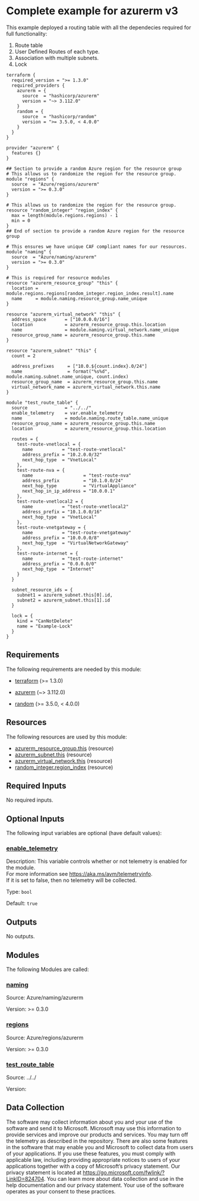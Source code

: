 <!-- BEGIN_TF_DOCS -->
# Complete example for azurerm v3

This example deployed a routing table with all the dependecies required for full functionality:

1. Route table
2. User Defined Routes of each type.
3. Association with multiple subnets.
4. Lock

```hcl
terraform {
  required_version = ">= 1.3.0"
  required_providers {
    azurerm = {
      source  = "hashicorp/azurerm"
      version = "~> 3.112.0"
    }
    random = {
      source  = "hashicorp/random"
      version = ">= 3.5.0, < 4.0.0"
    }
  }
}

provider "azurerm" {
  features {}
}

## Section to provide a random Azure region for the resource group
# This allows us to randomize the region for the resource group.
module "regions" {
  source  = "Azure/regions/azurerm"
  version = ">= 0.3.0"
}

# This allows us to randomize the region for the resource group.
resource "random_integer" "region_index" {
  max = length(module.regions.regions) - 1
  min = 0
}
## End of section to provide a random Azure region for the resource group

# This ensures we have unique CAF compliant names for our resources.
module "naming" {
  source  = "Azure/naming/azurerm"
  version = ">= 0.3.0"
}

# This is required for resource modules
resource "azurerm_resource_group" "this" {
  location = module.regions.regions[random_integer.region_index.result].name
  name     = module.naming.resource_group.name_unique
}

resource "azurerm_virtual_network" "this" {
  address_space       = ["10.0.0.0/16"]
  location            = azurerm_resource_group.this.location
  name                = module.naming.virtual_network.name_unique
  resource_group_name = azurerm_resource_group.this.name
}

resource "azurerm_subnet" "this" {
  count = 2

  address_prefixes     = ["10.0.${count.index}.0/24"]
  name                 = format("%s%d", module.naming.subnet.name_unique, count.index)
  resource_group_name  = azurerm_resource_group.this.name
  virtual_network_name = azurerm_virtual_network.this.name
}

module "test_route_table" {
  source              = "../../"
  enable_telemetry    = var.enable_telemetry
  name                = module.naming.route_table.name_unique
  resource_group_name = azurerm_resource_group.this.name
  location            = azurerm_resource_group.this.location

  routes = {
    test-route-vnetlocal = {
      name           = "test-route-vnetlocal"
      address_prefix = "10.2.0.0/32"
      next_hop_type  = "VnetLocal"
    },
    test-route-nva = {
      name                   = "test-route-nva"
      address_prefix         = "10.1.0.0/24"
      next_hop_type          = "VirtualAppliance"
      next_hop_in_ip_address = "10.0.0.1"
    },
    test-route-vnetlocal2 = {
      name           = "test-route-vnetlocal2"
      address_prefix = "10.1.0.0/16"
      next_hop_type  = "VnetLocal"
    },
    test-route-vnetgateway = {
      name           = "test-route-vnetgateway"
      address_prefix = "10.0.0.0/8"
      next_hop_type  = "VirtualNetworkGateway"
    },
    test-route-internet = {
      name           = "test-route-internet"
      address_prefix = "0.0.0.0/0"
      next_hop_type  = "Internet"
    }
  }

  subnet_resource_ids = {
    subnet1 = azurerm_subnet.this[0].id,
    subnet2 = azurerm_subnet.this[1].id
  }

  lock = {
    kind = "CanNotDelete"
    name = "Example-Lock"
  }
}
```

<!-- markdownlint-disable MD033 -->
## Requirements

The following requirements are needed by this module:

- <a name="requirement_terraform"></a> [terraform](#requirement\_terraform) (>= 1.3.0)

- <a name="requirement_azurerm"></a> [azurerm](#requirement\_azurerm) (~> 3.112.0)

- <a name="requirement_random"></a> [random](#requirement\_random) (>= 3.5.0, < 4.0.0)

## Resources

The following resources are used by this module:

- [azurerm_resource_group.this](https://registry.terraform.io/providers/hashicorp/azurerm/latest/docs/resources/resource_group) (resource)
- [azurerm_subnet.this](https://registry.terraform.io/providers/hashicorp/azurerm/latest/docs/resources/subnet) (resource)
- [azurerm_virtual_network.this](https://registry.terraform.io/providers/hashicorp/azurerm/latest/docs/resources/virtual_network) (resource)
- [random_integer.region_index](https://registry.terraform.io/providers/hashicorp/random/latest/docs/resources/integer) (resource)

<!-- markdownlint-disable MD013 -->
## Required Inputs

No required inputs.

## Optional Inputs

The following input variables are optional (have default values):

### <a name="input_enable_telemetry"></a> [enable\_telemetry](#input\_enable\_telemetry)

Description: This variable controls whether or not telemetry is enabled for the module.  
For more information see <https://aka.ms/avm/telemetryinfo>.  
If it is set to false, then no telemetry will be collected.

Type: `bool`

Default: `true`

## Outputs

No outputs.

## Modules

The following Modules are called:

### <a name="module_naming"></a> [naming](#module\_naming)

Source: Azure/naming/azurerm

Version: >= 0.3.0

### <a name="module_regions"></a> [regions](#module\_regions)

Source: Azure/regions/azurerm

Version: >= 0.3.0

### <a name="module_test_route_table"></a> [test\_route\_table](#module\_test\_route\_table)

Source: ../../

Version:

<!-- markdownlint-disable-next-line MD041 -->
## Data Collection

The software may collect information about you and your use of the software and send it to Microsoft. Microsoft may use this information to provide services and improve our products and services. You may turn off the telemetry as described in the repository. There are also some features in the software that may enable you and Microsoft to collect data from users of your applications. If you use these features, you must comply with applicable law, including providing appropriate notices to users of your applications together with a copy of Microsoft’s privacy statement. Our privacy statement is located at <https://go.microsoft.com/fwlink/?LinkID=824704>. You can learn more about data collection and use in the help documentation and our privacy statement. Your use of the software operates as your consent to these practices.
<!-- END_TF_DOCS -->